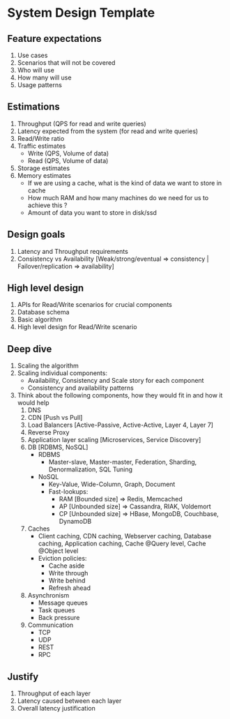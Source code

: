 # System Design Template

## Feature expectations

1. Use cases
2. Scenarios that will not be covered
3. Who will use
4. How many will use
5. Usage patterns

## Estimations

1. Throughput (QPS for read and write queries)
2. Latency expected from the system (for read and write queries)
3. Read/Write ratio
4. Traffic estimates
    - Write (QPS, Volume of data)
    - Read  (QPS, Volume of data)
5. Storage estimates
6. Memory estimates
    - If we are using a cache, what is the kind of data we want to store in cache
    - How much RAM and how many machines do we need for us to achieve this ?
    - Amount of data you want to store in disk/ssd

## Design goals

  1. Latency and Throughput requirements
  2. Consistency vs Availability  [Weak/strong/eventual => consistency | Failover/replication => availability]

## High level design

  1. APIs for Read/Write scenarios for crucial components
  2. Database schema
  3. Basic algorithm
  4. High level design for Read/Write scenario

## Deep dive

1. Scaling the algorithm
2. Scaling individual components:
    - Availability, Consistency and Scale story for each component
    - Consistency and availability patterns
3. Think about the following components, how they would fit in and how it would help
    1. DNS
    2. CDN [Push vs Pull]
    3. Load Balancers [Active-Passive, Active-Active, Layer 4, Layer 7]
    4. Reverse Proxy
    5. Application layer scaling [Microservices, Service Discovery]
    6. DB [RDBMS, NoSQL]
        - RDBMS
            - Master-slave, Master-master, Federation, Sharding, Denormalization, SQL Tuning
        - NoSQL
            - Key-Value, Wide-Column, Graph, Document
            - Fast-lookups:
                - RAM  [Bounded size] => Redis, Memcached
                - AP [Unbounded size] => Cassandra, RIAK, Voldemort
                - CP [Unbounded size] => HBase, MongoDB, Couchbase, DynamoDB
    7. Caches
        - Client caching, CDN caching, Webserver caching, Database caching, Application caching, Cache @Query level, Cache @Object level
        - Eviction policies:
            - Cache aside
            - Write through
            - Write behind
            - Refresh ahead
    8. Asynchronism
        - Message queues
        - Task queues
        - Back pressure
    9. Communication
        - TCP
        - UDP
        - REST
        - RPC

## Justify

1. Throughput of each layer
2. Latency caused between each layer
3. Overall latency justification
